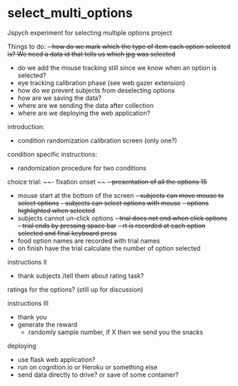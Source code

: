 # select_multi_options
Jspych experiment for selecting multiple options project

Things to do:
~~- how do we mark which the type of item each option selected is? We need a data id that tells us which jpg was selected~~
- do we add the mouse tracking still since we know when an option is selected?
- eye tracking calibration phase (see web gazer extension)
- how do we prevent subjects from deselecting options
- how are we saving the data?
- where are we sending the data after collection
- where are we deploying the web application?


introduction:
- condition randomization
calibration screen (only one?)

condition specific instructions:
- randomization procedure for two conditions

choice trial:
~~- fixation onset ~~
~~- presentation of all the options 15~~
- mouse start at the bottom of the screen
~~- subjects can move mouse to select options~~
~~- subjects can select options with mouse~~
~~- options highlighted when selected~~
- subjects cannot un-click options
~~- trial does not end when click options~~
~~- trial ends by pressing space bar~~
~~- rt is recorded at each option selected and final keyboard press~~
-   food option names are recorded with trial names
-   on finish have the trial calculate the number of option selected

instructions II
- thank subjects /tell them about rating task?

ratings for the options? (still up for discussion)

instructions III
- thank you
- generate the reward
    - randomly sample number, if X then we send you the snacks

deploying
- use flask web application?
- run on cognition.io or Heroku or something else
- send data directly to drive? or save of some container?
